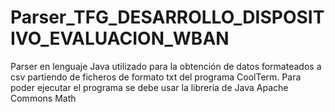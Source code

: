 # Parser_TFG_DESARROLLO_DISPOSITIVO_EVALUACION_WBAN
Parser en lenguaje Java utilizado para la obtención de datos formateados a csv partiendo de ficheros de formato txt del programa CoolTerm.
Para poder ejecutar el programa se debe usar la librería de Java Apache Commons Math
